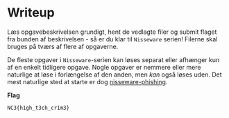 # Writeup

Læs opgavebeskrivelsen grundigt, hent de vedlagte filer og submit flaget fra bunden af beskrivelsen - så er du klar til `Nisseware` serien! Filerne skal bruges på tværs af flere af opgaverne.

De fleste opgaver i `Nisseware`-serien kan løses separat eller afhænger kun af en enkelt tidligere opgave. Nogle opgaver er nemmere eller mere naturlige at løse i forlængelse af den anden, men *kan* også løses uden. Det mest naturlige sted at starte er dog [nisseware-phishing](../nisseware-phishing/).

**Flag**

`NC3{h1gh_t3ch_cr1m3}`

